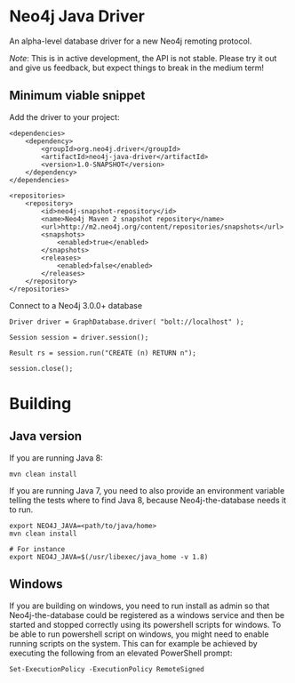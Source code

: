 # Neo4j Java Driver

An alpha-level database driver for a new Neo4j remoting protocol. 

*Note*: This is in active development, the API is not stable. Please try it out and give us feedback, but expect 
things to break in the medium term!

## Minimum viable snippet

Add the driver to your project:

    <dependencies>
        <dependency>
            <groupId>org.neo4j.driver</groupId>
            <artifactId>neo4j-java-driver</artifactId>
            <version>1.0-SNAPSHOT</version>
        </dependency>
    </dependencies>
    
    <repositories>
        <repository>
            <id>neo4j-snapshot-repository</id>
            <name>Neo4j Maven 2 snapshot repository</name>
            <url>http://m2.neo4j.org/content/repositories/snapshots</url>
            <snapshots>
                <enabled>true</enabled>
            </snapshots>
            <releases>
                <enabled>false</enabled>
            </releases>
        </repository>
    </repositories>
    

Connect to a Neo4j 3.0.0+ database

    Driver driver = GraphDatabase.driver( "bolt://localhost" );
    
    Session session = driver.session();
    
    Result rs = session.run("CREATE (n) RETURN n");
    
    session.close();
    
# Building

## Java version

If you are running Java 8:

    mvn clean install
    
If you are running Java 7, you need to also provide an environment variable telling the tests where to find
Java 8, because Neo4j-the-database needs it to run.

    export NEO4J_JAVA=<path/to/java/home>
    mvn clean install
    
    # For instance
    export NEO4J_JAVA=$(/usr/libexec/java_home -v 1.8)

## Windows

If you are building on windows, you need to run install as admin so that Neo4j-the-database could be registered as a
windows service and then be started and stopped correctly using its powershell scripts for windows.
To be able to run powershell script on windows, you might need to enable running scripts on the system.
This can for example be achieved by executing the following from an elevated PowerShell prompt:

    Set-ExecutionPolicy -ExecutionPolicy RemoteSigned
